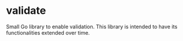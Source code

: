 # validate

Small Go library to enable validation. This library is intended to have its functionalities extended over time.
